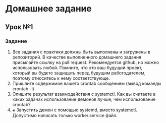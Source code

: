# Домашнее задание

## Урок №1
### Задание
1. Все задания с практики должны быть 
выполнены и загружены в репозиторий. В 
качестве выполненного домашнего задания 
присылайте ссылку на pull request. 
Рекомендуется github, но можно использовать 
любой. Помните, что это ваш будущий проект, 
который вы будете защищать перед будущим 
работодателем, поэтому относитесь к нему 
соответствующе.
2. Пришлите содержимое вашего crontab 
сообщением (вывод команды crontab -l)
3. Опишите результат взаимодействия с 
systemctl. Как вы считаете в каких задачах 
использование демонов лучше, чем 
использование crontab?
4. ⚹ Запустить демон с помощью systemd, вместо 
systemctl. Допустимо написать только 
worker.service файл.
